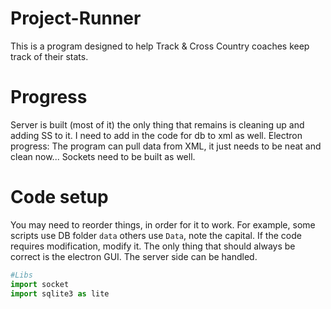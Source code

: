 # Project-Runner
This is a  program designed to help Track &amp; Cross Country coaches keep track of their stats.
# Progress
  Server is built (most of it) the only thing that remains is cleaning up and adding SS to it. I need to add in the code for db to xml as well. 
  Electron progress: 
    The program can pull data from XML, it just needs to be neat and clean now... Sockets need to be built as well.
# Code setup
You may need to reorder things, in order for it to work. For example, some scripts use DB folder `data` others use `Data`, note the capital. If the code requires modification, modify it. The only thing that should always be correct is the electron GUI. The server side can be handled.

  ``` python
  #Libs
  import socket
  import sqlite3 as lite
```
